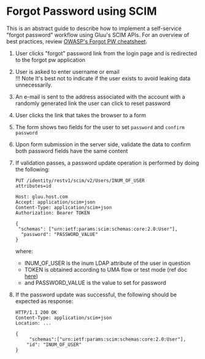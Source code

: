 # Forgot Password using SCIM

This is an abstract guide to describe how to implement a self-service "forgot password" workflow using Gluu's SCIM APIs. For an overview of best practices, review [OWASP's Forgot PW cheatsheet](https://www.owasp.org/index.php/Forgot_Password_Cheat_Sheet). 

1. User clicks "forgot" password link from the login page and is redirected to the forgot pw application 
1. User is asked to enter username or email    
    !!! Note
        It's best not to indicate if the user exists to avoid leaking data unnecessarily.      
1. An e-mail is sent to the address associated with the account with a randomly generated link the user can click to reset password
1. User clicks the link that takes the browser to a form
1. The form shows two fields for the user to set `password` and `confirm password`
1. Upon form submission in the server side, validate the data to confirm both password fields have the same content
1. If validation passes, a password update operation is performed by doing the following: 

    ```
    PUT /identity/restv1/scim/v2/Users/INUM_OF_USER
    attributes=id

    Host: gluu.host.com
    Accept: application/scim+json
    Content-Type: application/scim+json
    Authorization: Bearer TOKEN

    {
     "schemas": ["urn:ietf:params:scim:schemas:core:2.0:User"],
      "password": "PASSWORD_VALUE"
    }
    ```

    where:

    - INUM_OF_USER is the inum LDAP attribute of the user in question     
    - TOKEN is obtained according to UMA flow or test mode (ref doc [here](https://gluu.org/docs/ce/user-management/scim2/))    
    - and PASSWORD_VALUE is the value to set for password     

1. If the password update was successful, the following should be expected as response:

    ```
    HTTP/1.1 200 OK
    Content-Type: application/scim+json
    Location: ...

    {
         "schemas":["urn:ietf:params:scim:schemas:core:2.0:User"],
        "id": "INUM_OF_USER"
    }
    ```
